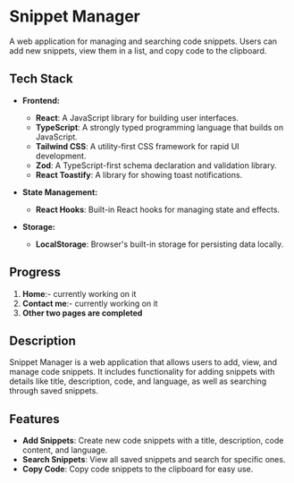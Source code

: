 # Snippet Manager

A web application for managing and searching code snippets. Users can add new snippets, view them in a list, and copy code to the clipboard.

## Tech Stack

- **Frontend:**
  - **React**: A JavaScript library for building user interfaces.
  - **TypeScript**: A strongly typed programming language that builds on JavaScript.
  - **Tailwind CSS**: A utility-first CSS framework for rapid UI development.
  - **Zod**: A TypeScript-first schema declaration and validation library.
  - **React Toastify**: A library for showing toast notifications.

- **State Management:**
  - **React Hooks**: Built-in React hooks for managing state and effects.

- **Storage:**
  - **LocalStorage**: Browser's built-in storage for persisting data locally.

## Progress
  1. **Home**:- currently working on it
  2. **Contact me**:- currently working on it
  3. **Other two pages are completed** 

## Description

Snippet Manager is a web application that allows users to add, view, and manage code snippets. It includes functionality for adding snippets with details like title, description, code, and language, as well as searching through saved snippets.

## Features

- **Add Snippets**: Create new code snippets with a title, description, code content, and language.
- **Search Snippets**: View all saved snippets and search for specific ones.
- **Copy Code**: Copy code snippets to the clipboard for easy use.